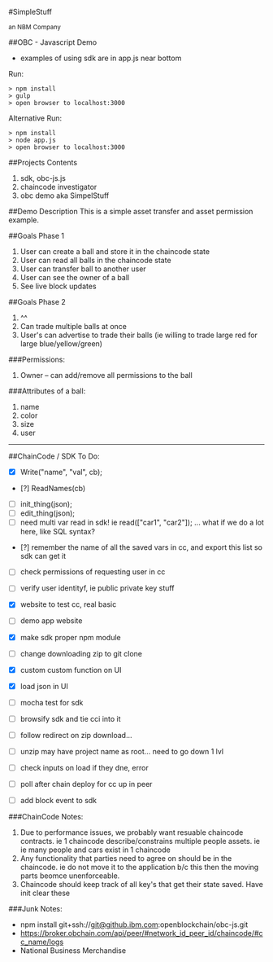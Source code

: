 #SimpleStuff <div style="font-size:12px;">an NBM Company</div>

##OBC - Javascript Demo
- examples of using sdk are in app.js near bottom

Run:

	> npm install
	> gulp
	> open browser to localhost:3000
	
	
Alternative Run:

	> npm install
	> node app.js
	> open browser to localhost:3000
	
	
##Projects Contents
1. sdk, obc-js.js
1. chaincode investigator
1. obc demo aka SimpelStuff
	
##Demo Description
This is a simple asset transfer and asset permission example.

##Goals Phase 1
1. User can create a ball and store it in the chaincode state
1. User can read all balls in the chaincode state
1. User can transfer ball to another user
1. User can see the owner of a ball
1. See live block updates

##Goals Phase 2
1. ^^
1. Can trade multiple balls at once
1. User's can advertise to trade their balls (ie willing to trade large red for large blue/yellow/green)


###Permissions:
1. Owner – can add/remove all permissions to the ball

###Attributes of a ball:
1. name
1. color
1. size
1. user

---

##ChainCode / SDK To Do:
- [x] Write("name", "val", cb);
- [?] ReadNames(cb)
- [ ] init_thing(json);
- [ ] edit_thing(json);
- [ ] need multi var read in sdk! ie read(["car1", "car2"]); ... what if we do a lot here, like SQL syntax?
- [?] remember the name of all the saved vars in cc, and export this list so sdk can get it
- [ ] check permissions of requesting user in cc
- [ ] verify user identityf, ie public private key stuff
- [x] website to test cc, real basic
- [ ] demo app website
- [x] make sdk proper npm module
- [ ] change downloading zip to git clone
- [x] custom custom function on UI
- [x] load json in UI
- [ ] mocha test for sdk
- [ ] browsify sdk and tie cci into it
- [ ] follow redirect on zip download...
- [ ] unzip may have project name as root... need to go down 1 lvl
- [ ] check inputs on load if they  dne, error
- [ ] poll after chain deploy for cc up in peer
- [ ] add block event to sdk


###ChainCode Notes:
1. Due to performance issues, we probably want resuable chaincode contracts.  ie 1 chaincode describe/constrains multiple people assets. ie ie many people and cars exist in 1 chaincode
1. Any functionality that parties need to agree on should be in the chaincode.  ie do not move it to the application b/c this then the moving parts beomce unenforceable.
1. Chaincode should keep track of all key's that get their state saved.  Have init clear these

###Junk Notes:
- npm install git+ssh://git@github.ibm.com:openblockchain/obc-js.git
- https://broker.obchain.com/api/peer/#network_id_peer_id/chaincode/#cc_name/logs
- National Business Merchandise